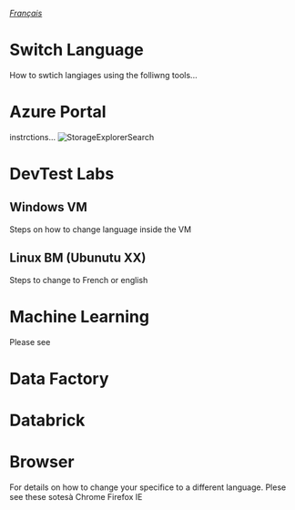 _[Français](../../fr/Langue)_
# Switch Language
How to swtich langiages using the folliwng tools...

# Azure Portal
instrctions...
![StorageExplorerSearch](images/SwitchLanguages.png) 
 # DevTest Labs
 ## Windows VM

Steps on how to change language inside the VM

## Linux BM (Ubunutu XX)

Steps to change to French or english

# Machine Learning
Please see 
# Data Factory
 
# Databrick

# Browser 
For details on how to change your specifice to a different language. Plese see these sotesà
Chrome 
Firefox
IE
